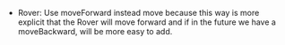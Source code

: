 * Rover: Use moveForward instead move because this way is more explicit that the Rover will move forward and if in the future we have a moveBackward, will be more easy to add.
